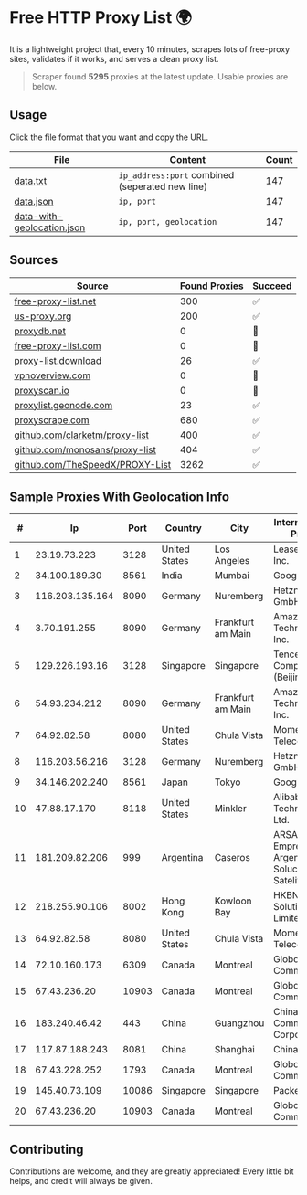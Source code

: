 
# Free HTTP Proxy List 🌍

It is a lightweight project that, every 10 minutes, scrapes lots of free-proxy sites, validates if it works, and serves a clean proxy list.


> Scraper found **5295** proxies at the latest update. Usable proxies are below.

## Usage

Click the file format that you want and copy the URL.


|File|Content|Count|
|----|-------|-----|
|[data.txt](https://raw.githubusercontent.com/themiralay/Proxy-List-World/master/data.txt)|`ip_address:port` combined (seperated new line)|147|
|[data.json](https://raw.githubusercontent.com/themiralay/Proxy-List-World/master/data.json)|`ip, port`|147|
|[data-with-geolocation.json](https://raw.githubusercontent.com/themiralay/Proxy-List-World/master/data-with-geolocation.json)|`ip, port, geolocation`|147|

## Sources

|Source|Found Proxies|Succeed|
|------|-------------|-------|
|[free-proxy-list.net](https://free-proxy-list.net)|300|✅|
|[us-proxy.org](https://www.us-proxy.org)|200|✅|
|[proxydb.net](http://proxydb.net)|0|🚫|
|[free-proxy-list.com](https://free-proxy-list.com/?page=&port=&type%5B%5D=http&type%5B%5D=https&up_time=0&search=Search)|0|🚫|
|[proxy-list.download](https://www.proxy-list.download/HTTP)|26|✅|
|[vpnoverview.com](https://vpnoverview.com/privacy/anonymous-browsing/free-proxy-servers)|0|🚫|
|[proxyscan.io](https://www.proxyscan.io)|0|🚫|
|[proxylist.geonode.com](https://proxylist.geonode.com/api/proxy-list?limit=300&page=1&sort_by=lastChecked&sort_type=desc&protocols=http,https)|23|✅|
|[proxyscrape.com](https://api.proxyscrape.com/v2/?request=displayproxies&protocol=http&timeout=10000&country=all&ssl=all&anonymity=all)|680|✅|
|[github.com/clarketm/proxy-list](https://raw.githubusercontent.com/clarketm/proxy-list/master/proxy-list-raw.txt)|400|✅|
|[github.com/monosans/proxy-list](https://raw.githubusercontent.com/monosans/proxy-list/main/proxies/http.txt)|404|✅|
|[github.com/TheSpeedX/PROXY-List](https://raw.githubusercontent.com/TheSpeedX/PROXY-List/master/http.txt)|3262|✅|


## Sample Proxies With Geolocation Info

|#|Ip|Port|Country|City|Internet Service Provider|
|-|--|----|-------|----|-------------------------|
|1|23.19.73.223|3128|United States|Los Angeles|Leaseweb USA, Inc.|
|2|34.100.189.30|8561|India|Mumbai|Google LLC|
|3|116.203.135.164|8090|Germany|Nuremberg|Hetzner Online GmbH|
|4|3.70.191.255|8090|Germany|Frankfurt am Main|Amazon Technologies Inc.|
|5|129.226.193.16|3128|Singapore|Singapore|Tencent Cloud Computing (Beijing) Co|
|6|54.93.234.212|8090|Germany|Frankfurt am Main|Amazon Technologies Inc.|
|7|64.92.82.58|8080|United States|Chula Vista|Momentum Telecom, Inc.|
|8|116.203.56.216|3128|Germany|Nuremberg|Hetzner Online GmbH|
|9|34.146.202.240|8561|Japan|Tokyo|Google LLC|
|10|47.88.17.170|8118|United States|Minkler|Alibaba (US) Technology Co., Ltd.|
|11|181.209.82.206|999|Argentina|Caseros|ARSAT - Empresa Argentina de Soluciones Satelitales S.A|
|12|218.255.90.106|8002|Hong Kong|Kowloon Bay|HKBN Enterprise Solutions HK Limited|
|13|64.92.82.58|8080|United States|Chula Vista|Momentum Telecom, Inc.|
|14|72.10.160.173|6309|Canada|Montreal|GloboTech Communications|
|15|67.43.236.20|10903|Canada|Montreal|GloboTech Communications|
|16|183.240.46.42|443|China|Guangzhou|China Mobile Communications Corporation|
|17|117.87.188.243|8081|China|Shanghai|Chinanet|
|18|67.43.228.252|1793|Canada|Montreal|GloboTech Communications|
|19|145.40.73.109|10086|Singapore|Singapore|Packet Host, Inc.|
|20|67.43.236.20|10903|Canada|Montreal|GloboTech Communications|



## Contributing

Contributions are welcome, and they are greatly appreciated! Every
little bit helps, and credit will always be given.

